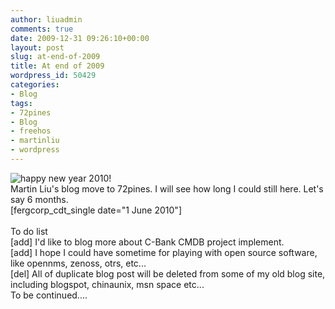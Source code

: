 ```yaml
---
author: liuadmin
comments: true
date: 2009-12-31 09:26:10+00:00
layout: post
slug: at-end-of-2009
title: At end of 2009
wordpress_id: 50429
categories:
- Blog
tags:
- 72pines
- Blog
- freehos
- martinliu
- wordpress
---
```


![happy new year 2010!](http://www.profile-comments.com/images/happy-new-year/images/happy-new-year002.gif)<br />Martin Liu's blog move to 72pines. I will see how long I could still here. Let's say 6 months.<br />[fergcorp_cdt_single date="1 June 2010"]<br /><br />To do list<br />[add] I'd like to blog more about C-Bank CMDB project implement.<br />[add] I hope I could have sometime for playing with open source software, like opennms, zenoss, otrs, etc...<br />[del] All of duplicate blog post will be deleted from some of my old blog site, including blogspot, chinaunix, msn space etc...<br />To be continued....
